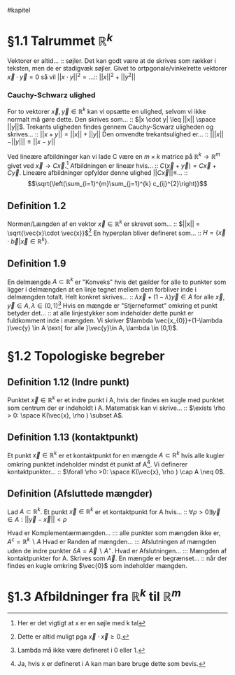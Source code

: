 #kapitel 
# §1.1 Talrummet $\mathbb{R}^{k}$
Vektorer er altid... :: søjler. Det kan godt være at de skrives som rækker i teksten, men de er stadigvæk søjler.
Givet to ortpgonale/vinkelrette vektorer $\vec{x}\cdot \vec{y}=0$ så vil $||x \cdot y||^{2}=...$:: $||x||^{2}+||y^{2}||$ 
### Cauchy-Schwarz ulighed
For to vektorer $\vec{x},\vec{y}\in \mathbb{R}^{k}$ kan vi opsætte en ulighed, selvom vi ikke normalt må gøre dette. Den skrives som... :: $|x \cdot y| \leq ||x|| \space ||y||$.
Trekants uligheden findes gennem Cauchy-Scwarz uligheden og skrives... :: $||x + y|| = ||x|| + ||y||$
Den omvendte trekantsulighed er... :: $|||x|| - ||y||| \leq ||x-y||$  

Ved lineære afbildninger kan vi lade C være en $m \times k$ matrice på $\mathbb{R}^{k}\to \mathbb{R}^{m}$ givet ved $\vec{x} \to C \vec{x}$.[^1] Afbildningen er lineær hvis... :: $C(\vec{x}+ \vec{y})=C \vec{x} + C \vec{y}$.
Lineære afbildninger opfylder denne ulighed $||C \vec{x}|| \leq$... :: $$\sqrt{\left(\sum_{i=1}^{m}\sum_{j=1}^{k} c_{ij}^{2}\right)}$$
## Definition 1.2
Normen/Længden af en vektor $\vec{x}\in \mathbb{R}^{k}$ er skrevet som... :: $||x|| = \sqrt{\vec{x}\cdot \vec{x}}$[^2]
En hyperplan bliver defineret som... :: $H = \{\vec{x}\cdot \vec{b}|\vec{x}\in \mathbb{R}^{k} \}$.

## Definition 1.9
En delmængde $A \subset \mathbb{R}^{k}$ er "Konveks" hvis det gælder for alle to punkter som ligger i delmængden at en linje tegnet mellem dem forbliver inde i delmængden totalt. Helt konkret skrives... :: $\lambda \vec{x}+(1-\lambda )\vec{y} \in A \text{ for alle }\vec{x},\vec{y}\in A, \lambda \in (0,1)$[^3]
Hvis en mængde er "Stjerneformet" omkring et punkt betyder det... :: at alle linjestykker som indeholder dette punkt er fuldkomment inde i mængden. Vi skriver $\lambda \vec{x_{0}}+(1-\lambda )\vec{y} \in A \text{ for alle }\vec{y}\in A, \lambda \in (0,1)$.


# §1.2 Topologiske begreber
## Definition 1.12 (Indre punkt)
Punktet $\vec{x}\in \mathbb{R}^k$ er et indre punkt i A, hvis der findes en kugle med punktet som centrum der er indeholdt i A. Matematisk kan vi skrive... :: $\exists \rho > 0: \space K(\vec{x}, \rho ) \subset A$.
## Definition 1.13 (kontaktpunkt)
Et punkt $\vec{x}\in \mathbb{R}^k$ er et kontaktpunkt for en mængde $A \subset \mathbb{R}^{k}$ hvis alle kugler omkring punktet indeholder mindst ét punkt af A[^4]. Vi definerer kontaktpunkter... :: $\forall \rho >0: \space K(\vec{x}, \rho ) \cap A \neq 0$.
## Definition (Afsluttede mængder)
Lad $A \subset \mathbb{R}^{k}$. Et punkt $\vec{x}\in \mathbb{R}^{k}$ er et kontaktpunkt for A hvis... :: $\forall \rho > 0 \exists \vec{y} \in A : ||\vec{y}-\vec{x}|| < \rho$

Hvad er Komplementærmængden... ::: alle punkter som mængden ikke er, $A^{c}=\mathbb{R}^{k}\backslash A$ 
Hvad er Randen af mængden... ::: Afslutningen af mængden uden de indre punkter $\delta A = \vec{A}\backslash A^{\circ}$.
Hvad er Afslutningen... ::: Mængden af kontaktpunkter for A. Skrives som $\vec{A}$.
En mængde er begrænset... :: når der findes en kugle omkring $\vec{0}$ som indeholder mængden.

# §1.3 Afbildninger fra $\mathbb{R}^{k}$ til $\mathbb{R}^{m}$



[^1]: Her er det vigtigt at x er en søjle med k tal
[^2]: Dette er altid muligt pga $\vec{x}\cdot \vec{x}\geq 0$.
[^3]: Lambda må ikke være defineret i 0 eller 1.
[^4]: Ja, hvis x er defineret i A kan man bare bruge dette som bevis.